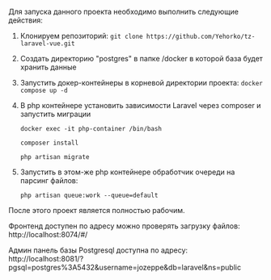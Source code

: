 
Для запуска данного проекта необходимо выполнить следующие действия:
1) Клонируем репозиторий:
  `git clone https://github.com/Yehorko/tz-laravel-vue.git`
2) Создать директорию "postgres" в папке /docker в которой база будет хранить данные
	
3) Запустить докер-контейнеры в корневой директории проекта:
    `docker compose up -d`
	
4) В php контейнере установить зависимости Laravel через composer и запустить миграции
	
 	`docker exec -it php-container /bin/bash`

	`composer install`

	`php artisan migrate`
6) Запустить в этом-же php контейнере обработчик очереди на парсинг файлов:

   `php artisan queue:work --queue=default`
   
   
После этого проект является полностью рабочим.

Фронтенд доступен по адресу можно проверять загрузку файлов:
   http://localhost:8074/#/
   
Админ панель базы Postgresql доступна по адресу:
http://localhost:8081/?pgsql=postgres%3A5432&username=jozeppe&db=laravel&ns=public
   
   
